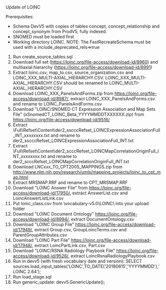 Update of LOINC

Prerequisites:
- Schema DevV5 with copies of tables concept, concept_relationship and concept_synonym from ProdV5, fully indexed. 
- SNOMED must be loaded first
- Working directory LOINC.
NOTE: The FastRecreateSchema must be used with a include_deprecated_rels=>true

1. Run create_source_tables.sql
2. Download full set (https://loinc.org/file-access/download-id/8960)
and multiaxial hierarchy (https://loinc.org/file-access/download-id/8991)
3. Extract loinc.csv, map_to.csv, source_organization.csv and LOINC_XXX_MULTI-AXIAL_HIERARCHY.CSV. LOINC_XXX_MULTI-AXIAL_HIERARCHY.CSV should be renamed to LOINC_MULTI-AXIAL_HIERARCHY.CSV
4. Download LOINC_XXX_PanelsAndForms.zip from https://loinc.org/file-access/download-id/8987/, extract LOINC_XXX_PanelsAndForms.csv and rename to LOINC_PanelsAndForms.csv
5. Download "LOINC/SNOMED CT Expression Association and Map Sets File" (xSnomedCT_LOINC_Beta_YYYYMMDDTXXXXXX.zip) from https://loinc.org/file-access/download-id/9516/
6. Extract \Full\Refset\Content\der2_sscccRefset_LOINCExpressionAssociationFull_INT_xxxxxxxx.txt and rename to der2_sscccRefset_LOINCExpressionAssociationFull_INT.txt
7. Extract \Full\Refset\Content\der2_scccRefset_LOINCMapCorrelationOriginFull_INT_xxxxxxxx.txt and rename to der2_scccRefset_LOINCMapCorrelationOriginFull_INT.txt
8. Download LNCxxx_TO_CPT2005_MAPPINGS.zip from http://www.nlm.nih.gov/research/umls/mapping_projects/loinc_to_cpt_map.html
9. Extract MRSMAP.RRF and rename to CPT_MRSMAP.RRF
10. Download "LOINC Answer File" from https://loinc.org/file-access/download-id/17950/, extract AnswerList.csv and LoincAnswerListLink.csv
11. Put loinc_class.csv from \vocabulary-v5.0\LOINC\ into your upload folder
12. Download "LOINC Document Ontology" https://loinc.org/file-access/download-id/8994/, extract DocumentOntology.csv
13. Download "LOINC Group File" https://loinc.org/file-access/download-id/17949/, extract Group.csv, GroupLoincTerms.csv and ParentGroupAttributes.csv
14. Download "LOINC Part File" https://loinc.org/file-access/download-id/17948/, extract LoincPartLink.csv, Part.csv
15. Download "LOINC/RSNA Radiology Playbook File" https://loinc.org/file-access/download-id/9526/, extract LoincRsnaRadiologyPlaybook.csv
16. Run in devv5 (with fresh vocabulary date and version): SELECT sources.load_input_tables('LOINC',TO_DATE('20180615','YYYYMMDD'),'LOINC 2.64');
17. Run load_stage.sql
18. Run generic_update: devv5.GenericUpdate();
